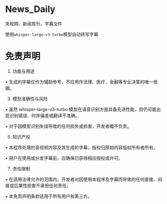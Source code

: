 # News_Daily

央视网，新闻周刊，字幕文件

使用`whisper-large-v3-turbo`模型自动转写字幕

# 免责声明

1. 功能与用途

• 生成的字幕仅作为辅助参考，不应用作法律、医疗、金融等专业决策的唯一依据。

3. 模型准确性与风险

• 虽然 whisper-large-v3-turbo 模型在语音识别方面具备先进性能，但仍可能出现识别错误、时序偏差或翻译不准确。

• 对于因模型识别失误导致的任何损失或损害，开发者概不负责。

5. 知识产权

• 本程序处理的音视频内容及其生成的字幕，版权归原始内容版权所有者所有。

• 用户在使用或分发字幕前，应确保已获得相应授权或许可。

7. 责任限制

• 在适用法律允许的范围内，开发者对因使用本程序及字幕而导致的任何直接、间接或后果性损害不承担任何责任。

• 本免责声明条款适用于所有用户和第三方。
